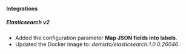 
#### Integrations
##### Elasticsearch v2
- Added the configuration parameter **Map JSON fields into labels**.
- Updated the Docker image to: *demisto/elasticsearch:1.0.0.26046*.

